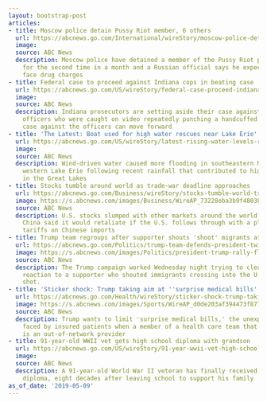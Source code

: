```yaml
---
layout: bootstrap-post
articles:
- title: Moscow police detain Pussy Riot member, 6 others
  url: https://abcnews.go.com/International/wireStory/moscow-police-detain-pussy-riot-member-62932970
  image: 
  source: ABC News
  description: Moscow police have detained a member of the Pussy Riot protest group
    for the second time in a month and a Russian official says he expects she will
    face drug charges
- title: Federal case to proceed against Indiana cops in beating case
  url: https://abcnews.go.com/US/wireStory/federal-case-proceed-indiana-cops-beating-case-62932887
  image: 
  source: ABC News
  description: Indiana prosecutors are setting aside their case against two police
    officers who were caught on video repeatedly punching a handcuffed man so a federal
    case against the officers can move forward
- title: 'The Latest: Boat used for high water rescues near Lake Erie'
  url: https://abcnews.go.com/US/wireStory/latest-rising-water-levels-risk-missouri-communities-62932635
  image: 
  source: ABC News
  description: Wind-driven water caused more flooding in southeastern Michigan along
    western Lake Erie following recent rainfall that contributed to high water levels
    in the Great Lakes
- title: Stocks tumble around world as trade-war deadline approaches
  url: https://abcnews.go.com/Business/wireStory/stocks-tumble-world-trade-war-deadline-approaches-62932827
  image: https://s.abcnews.com/images/Business/WireAP_73228eba3b9f48038b99b7325d1be8d3_16x9_992.jpg
  source: ABC News
  description: U.S. stocks slumped with other markets around the world Thursday after
    China said it would retaliate if the U.S. follows through with a plan to raise
    tariffs on Chinese imports
- title: Trump team regroups after supporter shouts 'shoot' migrants at border
  url: https://abcnews.go.com/Politics/trump-team-defends-president-twitter-supporter-shouts-shoot/story?id=62928006
  image: https://s.abcnews.com/images/Politics/president-trump-rally-florida-ap-jef-190508_hpMain_16x9_992.jpg
  source: ABC News
  description: The Trump campaign worked Wednesday night trying to clean up the president’s
    reaction to a supporter who shouted immigrants crossing into the U.S. should be
    shot.
- title: 'Sticker shock: Trump taking aim at ''surprise medical bills'''
  url: https://abcnews.go.com/Health/wireStory/sticker-shock-trump-taking-aim-surprise-medical-bills-62932637
  image: https://s.abcnews.com/images/Sports/WireAP_d0de203af394473f877437d9c16e0d39_16x9_992.jpg
  source: ABC News
  description: Trump wants to limit 'surprise medical bills,' the unexpected charges
    faced by insured patients when a member of a health care team that treated them
    is an out-of-network provider
- title: 91-year-old WWII vet gets high school diploma with grandson
  url: https://abcnews.go.com/US/wireStory/91-year-wwii-vet-high-school-diploma-grandson-62932784
  image: 
  source: ABC News
  description: A 91-year-old World War II veteran has finally received his high school
    diploma, eight decades after leaving school to support his family
as_of_date: '2019-05-09'
---
```


